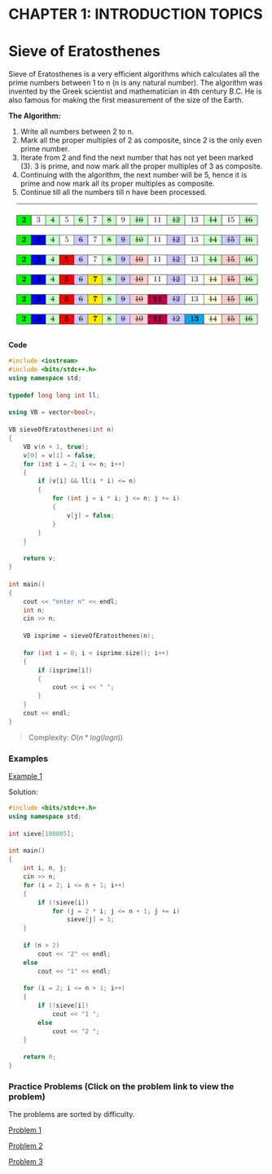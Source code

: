 # CHAPTER 1: INTRODUCTION TOPICS


# Sieve of Eratosthenes

Sieve of Eratosthenes is a very efficient algorithms which calculates all the prime numbers between 1 to n (n is any natural number). The algorithm was invented by the Greek scientist and mathematician in 4th century B.C. He is also famous for making the first measurement of the size of the Earth.

**The Algorithm:**

1. Write all numbers between 2 to n.
2. Mark all the proper multiples of 2 as composite, since 2 is the only even prime number.
3. Iterate from 2 and find the next number that has not yet been marked (3). 3 is prime, and now mark all the proper multiples of 3 as composite.
4. Continuing with the algorithm, the next number will be 5, hence it is prime and now mark all its proper multiples as composite. 
5. Continue till all the numbers till n have been processed.

![](img1.png)


**Code**

```c++
#include <iostream>
#include <bits/stdc++.h>
using namespace std;

typedef long long int ll;

using VB = vector<bool>;

VB sieveOfEratosthenes(int n)
{
    VB v(n + 1, true);
    v[0] = v[1] = false;
    for (int i = 2; i <= n; i++)
    {
        if (v[i] && ll(i * i) <= n)
        {
            for (int j = i * i; j <= n; j += i)
            {
                v[j] = false;
            }
        }
    }

    return v;
}

int main()
{
    cout << "enter n" << endl;
    int n;
    cin >> n;

    VB isprime = sieveOfEratosthenes(n);

    for (int i = 0; i < isprime.size(); i++)
    {
        if (isprime[i])
        {
            cout << i << " ";
        }
    }
    cout << endl;
}
```

> Complexity: $O(n*log(logn))$

### Examples
[Example 1](https://codeforces.com/contest/776/problem/B)

Solution:
```c++
#include <bits/stdc++.h>
using namespace std;

int sieve[100005];

int main()
{
    int i, n, j;
    cin >> n;
    for (i = 2; i <= n + 1; i++)
    {
        if (!sieve[i])
            for (j = 2 * i; j <= n + 1; j += i)
                sieve[j] = 1;
    }

    if (n > 2)
        cout << "2" << endl;
    else
        cout << "1" << endl;

    for (i = 2; i <= n + 1; i++)
    {
        if (!sieve[i])
            cout << "1 ";
        else
            cout << "2 ";
    }

    return 0;
}
```

### Practice Problems (Click on the problem link to view the problem)
The problems are sorted by difficulty.

[Problem 1](https://codeforces.com/contest/26/problem/A)

[Problem 2](https://codeforces.com/problemset/problem/17/A)

[Problem 3](https://codeforces.com/problemset/problem/154/B)